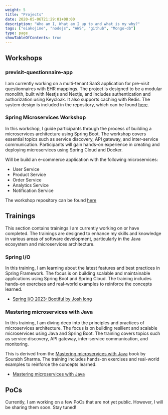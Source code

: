 ```yaml
---
weight: 5
title: "Projects"
date: 2020-05-06T21:29:01+08:00
description: "Who am I, What am I up to and what is my why?"
tags: ["eiakojime", "nodejs", "AWS", "github", "Mongo-db"]
type: page
showTableOfContents: true
---
```


## Workshops

### previsit-questionnaire-app

I am currently working on a multi-tenant SaaS application for pre-visit questionnaires with EHR mappings. The project is designed to be a modular monolith, built with Nestjs and Nextjs, and includes authentication and authorization using Keycloak. It also supports caching with Redis.
The system design is included in the repository, which can be found [here](https://github.com/akojimsg/previsit-questionnaire-app/blob/main/architecture_diagram.png).


### Spring Microservices Workshop

In this workshop, I guide participants through the process of building a microservices architecture using Spring Boot. The workshop covers essential topics such as service discovery, API gateway, and inter-service communication. Participants will gain hands-on experience in creating and deploying microservices using Spring Cloud and Docker.

Will be build an e-commerce application with the following microservices:

- User Service
- Product Service
- Order Service
- Analytics Service
- Notification Service

The workshop repository can be found [here](https://github.com/akojimsg/springboot-microservice-workshop)


## Trainings

This section contains trainings I am currently working on or have completed. The trainings are designed to enhance my skills and knowledge in various areas of software development, particularly in the Java ecosystem and microservices architecture.

### Spring I/O
In this training, I am learning about the latest features and best practices in Spring Framework. The focus is on building scalable and maintainable applications using Spring Boot and Spring Cloud. The training includes hands-on exercises and real-world examples to reinforce the concepts learned.

- [Spring I/O 2023: Bootiful by Josh long](https://github.com/akojimsg/bootify-workshop)

### Mastering microservices with Java

In this training, I am diving deep into the principles and practices of microservices architecture. The focus is on building resilient and scalable microservices using Java and Spring Boot. The training covers topics such as service discovery, API gateway, inter-service communication, and monitoring.

This is derived from the [Mastering microservices with Java](https://subscription.packtpub.com/book/programming/9781789530728) book by Sourabh Sharma. The training includes hands-on exercises and real-world examples to reinforce the concepts learned.

- [Mastering microservices with Java](#)

## PoCs

Currently, I am working on a few PoCs that are not yet public. However, I will be sharing them soon. Stay tuned!
